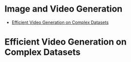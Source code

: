# Image and Video Generation
* [Efficient Video Generation on Complex Datasets](#1)

# <a name="1"/> Efficient Video Generation on Complex Datasets
